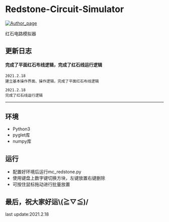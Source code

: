 # Redstone-Circuit-Simulator
[![Author_page](https://img.shields.io/badge/Author%20page-on%20bilibili-green)](https://space.bilibili.com/290472819)

红石电路模拟器

## 更新日志
#### 完成了平面红石布线逻辑，完成了红石线运行逻辑

    2021.2.18
    建立基本操作界面、操作逻辑，完成了平面红石布线逻辑
    
    2021.2.18
    完成了红石线运行逻辑

***

## 环境
  - Python3
  - pyglet库
  - numpy库

## 运行
  - 配置好环境后运行mc_redstone.py
  - 使用键盘上数字键切换方块，左键放置右键删除
  - 可按住鼠标拖动进行批量放置



最后，祝大家好运\\(≧▽≦)/
---
last update:2021.2.18
